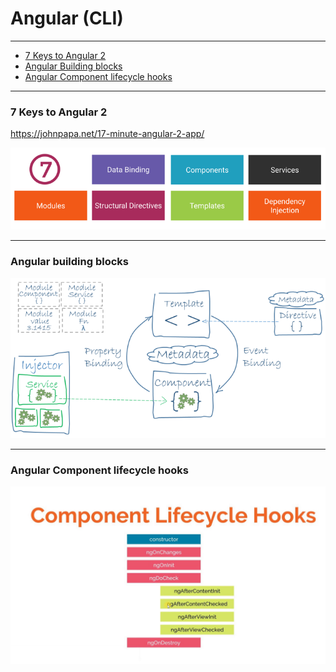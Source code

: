 # Angular (CLI)
---
* [7 Keys to Angular 2](#7-keys-to-angular-2)
* [Angular Building blocks](#angular-building-blocks)
* [Angular Component lifecycle hooks](#angular-component-lifecycle-hooks)

---
### 7 Keys to Angular 2

https://johnpapa.net/17-minute-angular-2-app/

![](./7things.png)

---
### Angular building blocks

![](./building-blocks.png)


---
### Angular Component lifecycle hooks
![](./component-lifecycle-hooks.jpg)